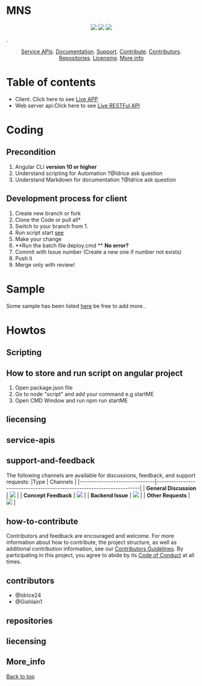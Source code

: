 # MNS
<p align="center">
    <a href="https://github.com/idrice24/mns/issues/" title="Open Issues"><img src="https://img.shields.io/github/issues/idrice24/mns?style=flat-square "></a>
<a href="https://app.circleci.com/pipelines/github/idrice24/mns" title="Circleci"><img src="https://img.shields.io/circleci/build/github/idrice24/mns?color=green&logo=red&style=flat-square?style=flat-square"></a>
  <a href="https://github.com/idrice24/mns/" title="License"><img src="https://img.shields.io/github/license/idrice24/mns?style=flat-square"></a>
</p>
. 
<p align="center">
	<a href="#service-apis">Service APIs</a>.
	<a href="#documentation">Documentation</a>.
	<a href="#support-and-feedback">Support</a>.
	<a href="#how-to-contribute">Contribute</a>.
	<a href="#contributors">Contributors</a>.
	<a href="#repositories">Repositories</a>.
	<a href="#liecensing">Licensing</a>.
  <a href="#more_info">More info</a>
</p>

# Table of contents
- Client. Click here to see  [Live APP](https://idrice24.github.io/mns/)  
- Web server api:Click here to see [Live RESTFul API](https://mns237-serverapi.herokuapp.com/api/)

# Coding
## Precondition
1.  Angular CLI **version 10 or higher**
1.  Understand scripting for Automation ?@Idrice ask question
1.  Understand Markdown for documentation ?@Idrice ask question

## Development process for client
1. Create new branch or fork 
1. Clone the Code or pull all*
1. Switch to your branch from 1.
1. Run script  start [see](#precondition)
1. Make your change
1. **Run the batch file deploy.cmd ** __No error?__
1. Commit with Issue number (Create a new one if number not exists)
1. Push it
1. Merge only with review!

# Sample
Some sample has been listed [here](https://github.com/idrice24/mns/wiki/Samples) be free to add more..
# Howtos
## Scripting
## How to store and run script on angular project
1. Open package.json file
1. Go to node "script" and add your command e.g startME
1. Open CMD Window and run npm run startME

## liecensing
## service-apis
## support-and-feedback 
The following channels are available for discussions, feedback, and support requests:
|Type							| Channels 																|
|-------------------------------|-----------------------------------------------------------------------|
| **General Discussion** | <a href="https://github.com/idrice24/idrice/issues/new/choose" title="General Discussion"><img src="https://img.shields.io/badge/idrice24-issues-blue"></a></a> |
| **Concept Feedback**	 | <a href="https://github.com/idrice24/idrice/issues/new/choose"><img src="https://img.shields.io/badge/idrice24-issues-blue"></a></a> |
| **Backend Issue**		 | <a href="https://github.com/Ghislain1/mns237-server/issues"><img src="https://img.shields.io/github/issues/Ghislain1/mns237-server/?style=flat-square "></a></a> |
| **Other Requests**	 | <a href="idrice.tsafouet@yahoo.com" title="Email IDRICE24 Team"><img src="https://img.shields.io/badge/idrice24-issues-blue"></a></a> |


## how-to-contribute  
  Contributors and feedback are encouraged and welcome. For more information about how to contribute, the project structure, as well as additional contribution information, see our [Contributors Guidelines](./CONTRIBUTING.md). By participating in this project, you agree to abide by its [Code of Conduct](./CODE:OF_CONDUCT.md) at all times.
  
## contributors
 - @Idrice24
 - @Gishlain1
## repositories
## liecensing

## More_info

 [Back to top](#table-of-contents)
